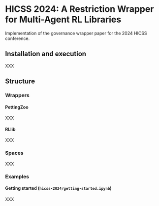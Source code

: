 # HICSS 2024: A Restriction Wrapper for Multi-Agent RL Libraries
Implementation of the governance wrapper paper for the 2024 HICSS conference.

## Installation and execution
XXX

## Structure
### Wrappers
#### PettingZoo
XXX

#### RLlib
XXX

### Spaces
XXX

### Examples
#### Getting started (`hicss-2024/getting-started.ipynb`)
XXX